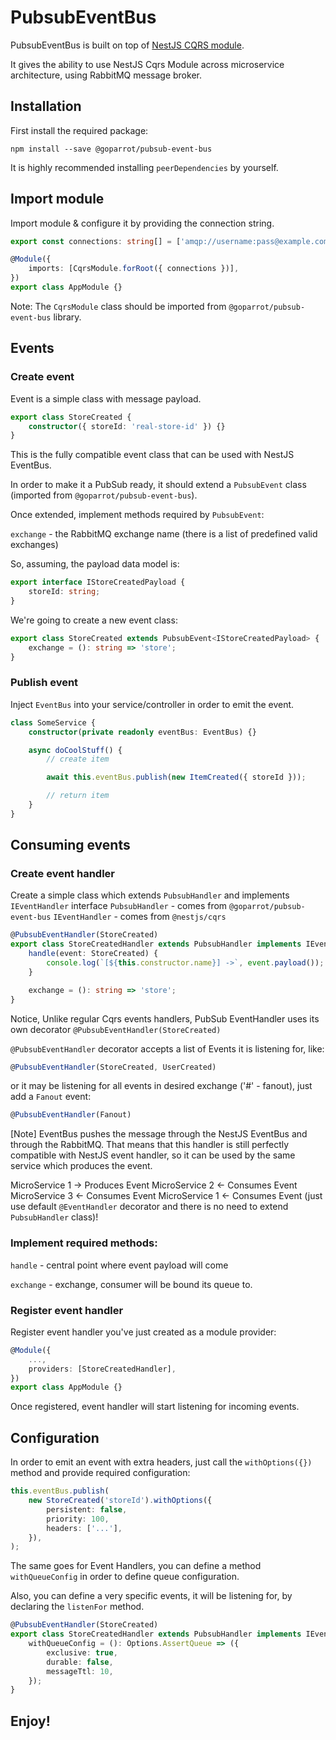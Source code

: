 # PubsubEventBus

PubsubEventBus is built on top of [NestJS CQRS module](https://github.com/nestjs/cqrs).

It gives the ability to use NestJS Cqrs Module across microservice architecture, using RabbitMQ message broker.

## Installation

First install the required package:

`npm install --save @goparrot/pubsub-event-bus`

It is highly recommended installing `peerDependencies` by yourself.

## Import module

Import module & configure it by providing the connection string.

```ts
export const connections: string[] = ['amqp://username:pass@example.com/virtualhost'];

@Module({
    imports: [CqrsModule.forRoot({ connections })],
})
export class AppModule {}
```

Note: The `CqrsModule` class should be imported from `@goparrot/pubsub-event-bus` library.

## Events

### Create event

Event is a simple class with message payload.

```ts
export class StoreCreated {
    constructor({ storeId: 'real-store-id' }) {}
}
```

This is the fully compatible event class that can be used with NestJS EventBus.

In order to make it a PubSub ready, it should extend a `PubsubEvent` class (imported from `@goparrot/pubsub-event-bus`).

Once extended, implement methods required by `PubsubEvent`:

`exchange` - the RabbitMQ exchange name (there is a list of predefined valid exchanges)

So, assuming, the payload data model is:

```ts
export interface IStoreCreatedPayload {
    storeId: string;
}
```

We're going to create a new event class:

```ts
export class StoreCreated extends PubsubEvent<IStoreCreatedPayload> {
    exchange = (): string => 'store';
}
```

### Publish event

Inject `EventBus` into your service/controller in order to emit the event.

```ts
class SomeService {
    constructor(private readonly eventBus: EventBus) {}

    async doCoolStuff() {
        // create item

        await this.eventBus.publish(new ItemCreated({ storeId }));

        // return item
    }
}
```

## Consuming events

### Create event handler

Create a simple class which extends `PubsubHandler` and implements `IEventHandler` interface
`PubsubHandler` - comes from `@goparrot/pubsub-event-bus`
`IEventHandler` - comes from `@nestjs/cqrs`

```ts
@PubsubEventHandler(StoreCreated)
export class StoreCreatedHandler extends PubsubHandler implements IEventHandler {
    handle(event: StoreCreated) {
        console.log(`[${this.constructor.name}] ->`, event.payload());
    }

    exchange = (): string => 'store';
}
```

Notice, Unlike regular Cqrs events handlers, PubSub EventHandler uses its own decorator `@PubsubEventHandler(StoreCreated)`

`@PubsubEventHandler` decorator accepts a list of Events it is listening for, like:

```ts
@PubsubEventHandler(StoreCreated, UserCreated)
```

or it may be listening for all events in desired exchange ('#' - fanout), just add a `Fanout` event:

```ts
@PubsubEventHandler(Fanout)
```

[Note] EventBus pushes the message through the NestJS EventBus and through the RabbitMQ. That means that this handler is still perfectly compatible with NestJS
event handler, so it can be used by the same service which produces the event.

MicroService 1 -> Produces Event MicroService 2 <- Consumes Event MicroService 3 <- Consumes Event MicroService 1 <- Consumes Event (just use
default `@EventHandler` decorator and there is no need to extend `PubsubHandler` class)!

### Implement required methods:

`handle` - central point where event payload will come

`exchange` - exchange, consumer will be bound its queue to.

### Register event handler

Register event handler you've just created as a module provider:

```ts
@Module({
    ...,
    providers: [StoreCreatedHandler],
})
export class AppModule {}
```

Once registered, event handler will start listening for incoming events.

## Configuration

In order to emit an event with extra headers, just call the `withOptions({})` method and provide required configuration:

```ts
this.eventBus.publish(
    new StoreCreated('storeId').withOptions({
        persistent: false,
        priority: 100,
        headers: ['...'],
    }),
);
```

The same goes for Event Handlers, you can define a method `withQueueConfig` in order to define queue configuration.

Also, you can define a very specific events, it will be listening for, by declaring the `listenFor` method.

```ts
@PubsubEventHandler(StoreCreated)
export class StoreCreatedHandler extends PubsubHandler implements IEventHandler<StoreCreated> {
    withQueueConfig = (): Options.AssertQueue => ({
        exclusive: true,
        durable: false,
        messageTtl: 10,
    });
}
```

## Enjoy!
